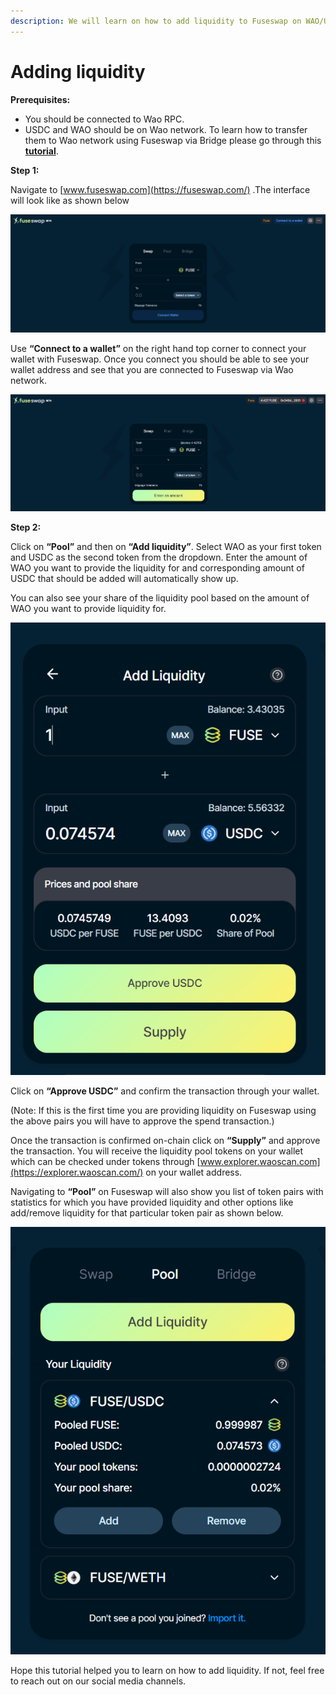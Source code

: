 ```yaml
---
description: We will learn on how to add liquidity to Fuseswap on WAO/USDC pair.
---
```


# Adding liquidity

**Prerequisites:**

* You should be connected to Wao RPC.
* USDC and WAO should be on Wao network. To learn how to transfer them to Wao network using Fuseswap via Bridge please go through this [**tutorial**](https://docs.waoscan.com/the-fuse-chain/token-bridges/transfer-fuse-using-bridge-on-fuseswap).

**Step 1:**

Navigate to [www.fuseswap.com](https://fuseswap.com/) .The interface will look like as shown below

![](../.gitbook/assets/0%20%287%29.png)

Use **“Connect to a wallet”** on the right hand top corner to connect your wallet with Fuseswap. Once you connect you should be able to see your wallet address and see that you are connected to Fuseswap via Wao network.

![](../.gitbook/assets/1%20%2810%29.png)

  
**Step 2:**

Click on **“Pool”** and then on **“Add liquidity”**. Select WAO as your first token and USDC as the second token from the dropdown. Enter the amount of WAO you want to provide the liquidity for and corresponding amount of USDC that should be added will automatically show up.

You can also see your share of the liquidity pool based on the amount of WAO you want to provide liquidity for.

![](../.gitbook/assets/2%20%2810%29.png)

Click on **“Approve USDC”** and confirm the transaction through your wallet.

\(Note: If this is the first time you are providing liquidity on Fuseswap using the above pairs you will have to approve the spend transaction.\)

Once the transaction is confirmed on-chain click on **“Supply”** and approve the transaction. You will receive the liquidity pool tokens on your wallet which can be checked under tokens through [www.explorer.waoscan.com](https://explorer.waoscan.com/) on your wallet address.

Navigating to **“Pool”** on Fuseswap will also show you list of token pairs with statistics for which you have provided liquidity and other options like add/remove liquidity for that particular token pair as shown below.

![](../.gitbook/assets/3%20%289%29.png)

Hope this tutorial helped you to learn on how to add liquidity. If not, feel free to reach out on our social media channels.

